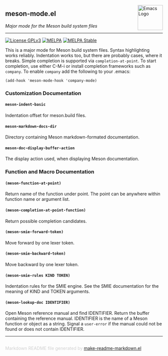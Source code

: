 <a href="https://github.com/wentasah/meson-mode"><img src="https://www.gnu.org/software/emacs/images/emacs.png" alt="Emacs Logo" width="80" height="80" align="right"></a>
## meson-mode.el
*Major mode for the Meson build system files*

---
[![License GPLv3](https://img.shields.io/badge/license-GPL_v3-green.svg)](http://www.gnu.org/licenses/gpl-3.0.html)
[![MELPA](http://melpa.org/packages/meson-mode-badge.svg)](http://melpa.org/#/meson-mode)
[![MELPA Stable](http://stable.melpa.org/packages/meson-mode-badge.svg)](http://stable.melpa.org/#/meson-mode)

This is a major mode for Meson build system files.  Syntax
highlighting works reliably.  Indentation works too, but there are
probably cases, where it breaks.  Simple completion is supported
via `completion-at-point`.  To start completion, use either C-M-i
or install completion frameworks such as `company`.  To enable
`company` add the following to your .emacs:

    (add-hook 'meson-mode-hook 'company-mode)




### Customization Documentation

#### `meson-indent-basic`

Indentation offset for meson.build files.

#### `meson-markdown-docs-dir`

Directory containing Meson markdown-formated documentation.

#### `meson-doc-display-buffer-action`

The display action used, when displaying Meson documentation.

### Function and Macro Documentation

#### `(meson-function-at-point)`

Return name of the function under point.
The point can be anywhere within function name or argument list.

#### `(meson-completion-at-point-function)`

Return possible completion candidates.

#### `(meson-smie-forward-token)`

Move forward by one lexer token.

#### `(meson-smie-backward-token)`

Move backward by one lexer token.

#### `(meson-smie-rules KIND TOKEN)`

Indentation rules for the SMIE engine.
See the SMIE documentation for the meaning of KIND and TOKEN
arguments.

#### `(meson-lookup-doc IDENTIFIER)`

Open Meson reference manual and find IDENTIFIER.
Return the buffer containing the reference manual.
IDENTIFIER is the name of a Meson function or object as a string.
Signal a `user-error` if the manual could not be found
or does not contain IDENTIFIER.

-----
<div style="padding-top:15px;color: #d0d0d0;">
Markdown README file generated by
<a href="https://github.com/mgalgs/make-readme-markdown">make-readme-markdown.el</a>
</div>

